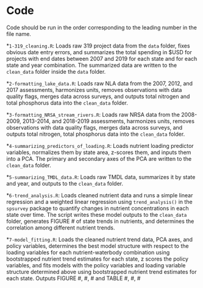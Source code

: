 # Code
Code should be run in the order corresponding to the leading number in the file name.

*`1-319_cleaning.R`: Loads raw 319 project data from the `data` folder, fixes obvious date entry errors, and summarizes the total spending in $USD for projects with end dates between 2007 and 2019 for each state and for each state and year combination. The summarized data are written to the `clean_data` folder inside the `data` folder.

*`2-formatting_lake_data.R`: Loads raw NLA data from the 2007, 2012, and 2017 assessments, harmonizes units, removes observations with data quality flags, merges data across surveys, and outputs total nitrogen and total phosphorus data into the `clean_data` folder.

*`3-formatting_NRSA_stream_rivers.R`: Loads raw NRSA data from the 2008-2009, 2013-2014, and 2018-2019 assessments, harmonizes units, removes observations with data quality flags, merges data across surveys, and outputs total nitrogen, total phosphorus data into the `clean_data` folder.

*`4-summarizing_predictors_of_loading.R`: Loads nutrient loading predictor variables, normalizes them by state area, z-scores them, and inputs them into a PCA. The primary and secondary axes of the PCA are written to the `clean_data` folder.

*`5-summarizing_TMDL_data.R`: Loads raw TMDL data, summarizes it by state and year, and outputs to the `clean_data` folder.

*`6-trend_analysis.R`: Loads cleaned nutrient data and runs a simple linear regression and a weighted linear regression using `trend_analysis()` in the `spsurvey` package to quantify changes in nutrient concentrations in each state over time. The script writes these model outputs to the `clean_data` folder, generates FIGURE # of state trends in nutrients, and determines the correlation among different nutrient trends. 

*`7-model_fitting.R`: Loads the cleaned nutrient trend data, PCA axes, and policy variables, determines the best model structure with respect to the loading variables for each nutrient-waterbody combination using bootstrapped nutrient trend estimates for each state, z scores the policy variables, and fits models with the policy variables and loading variable structure determined above using bootstrapped nutrient trend estimates for each state. Outputs FIGURE #, #, # and TABLE #, #, #
